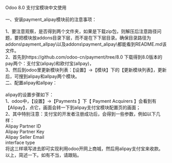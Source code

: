 Odoo 8.0 支付宝模块中文使用<br>
<br>
一、安装payment_alipay模块前的注意事项：<br>
<br>
1、要注意观察，是否得到两个文件夹，如果是下载zip包，则解压后注意路径问题，要把模块放addons目录下层，而不是在下下层目录。确保目录路径为addons\payment_allpay\以及addons\payment_alipay\都能看到README.md该文件。<br>
2、首先到https://github.com/odoo-cn/payment/tree/8.0 下载得到8.0版本的pay两个：支付宝(alipay)和欧付宝(allpay)，<br>
3、然后到odoo里更新模块列表：【设置】->【模块】下的【更新模块列表】，更新后，可搜到alipay和allpay两个模块。<br>
二、配置alipay和allpay：<br>
<br>
alipay的设置步骤如下：<br>
1、odoo中，【设置】->【Payments 】下【 Payment Acquirers 】会看到有【Alipay】，点它，画面会转一下到alipay支付宝模块配置页的画面；<br>
2、其中特别注意：支付宝的开发者注册成功后，会得到一些参数，例如以下几样：<br>
 Alipay Partner ID<br>
Alipay Partner Key<br>
Alipay Seller Email <br>
interface type<br>
将这三样填写进去即可实现利用odoo开网上商城，然后用alipay支付宝来收款。<br>
以上，简述一下。如有不当，请跟贴。<br>
